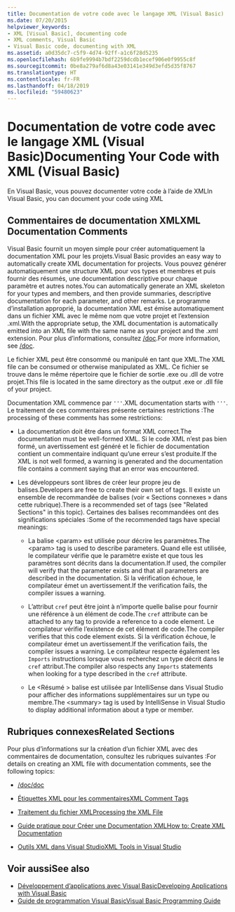 ```yaml
---
title: Documentation de votre code avec le langage XML (Visual Basic)
ms.date: 07/20/2015
helpviewer_keywords:
- XML [Visual Basic], documenting code
- XML comments, Visual Basic
- Visual Basic code, documenting with XML
ms.assetid: a0d35dc7-c5f9-4d74-92ff-a1c6f28d5235
ms.openlocfilehash: 6b9fe9994b7bdf2259dcdb1ecef906e0f9955c8f
ms.sourcegitcommit: 0be8a279af6d8a43e03141e349d3efd5d35f8767
ms.translationtype: HT
ms.contentlocale: fr-FR
ms.lasthandoff: 04/18/2019
ms.locfileid: "59480623"
---
```

# <a name="documenting-your-code-with-xml-visual-basic"></a><span data-ttu-id="58130-102">Documentation de votre code avec le langage XML (Visual Basic)</span><span class="sxs-lookup"><span data-stu-id="58130-102">Documenting Your Code with XML (Visual Basic)</span></span>

<span data-ttu-id="58130-103">En Visual Basic, vous pouvez documenter votre code à l’aide de XML</span><span class="sxs-lookup"><span data-stu-id="58130-103">In Visual Basic, you can document your code using XML</span></span>

## <a name="xml-documentation-comments"></a><span data-ttu-id="58130-104">Commentaires de documentation XML</span><span class="sxs-lookup"><span data-stu-id="58130-104">XML Documentation Comments</span></span>

<span data-ttu-id="58130-105">Visual Basic fournit un moyen simple pour créer automatiquement la documentation XML pour les projets.</span><span class="sxs-lookup"><span data-stu-id="58130-105">Visual Basic provides an easy way to automatically create XML documentation for projects.</span></span> <span data-ttu-id="58130-106">Vous pouvez générer automatiquement une structure XML pour vos types et membres et puis fournir des résumés, une documentation descriptive pour chaque paramètre et autres notes.</span><span class="sxs-lookup"><span data-stu-id="58130-106">You can automatically generate an XML skeleton for your types and members, and then provide summaries, descriptive documentation for each parameter, and other remarks.</span></span> <span data-ttu-id="58130-107">Le programme d’installation approprié, la documentation XML est émise automatiquement dans un fichier XML avec le même nom que votre projet et l’extension .xml.</span><span class="sxs-lookup"><span data-stu-id="58130-107">With the appropriate setup, the XML documentation is automatically emitted into an XML file with the same name as your project and the .xml extension.</span></span> <span data-ttu-id="58130-108">Pour plus d’informations, consultez [/doc](../../../visual-basic/reference/command-line-compiler/doc.md).</span><span class="sxs-lookup"><span data-stu-id="58130-108">For more information, see [/doc](../../../visual-basic/reference/command-line-compiler/doc.md).</span></span>

<span data-ttu-id="58130-109">Le fichier XML peut être consommé ou manipulé en tant que XML.</span><span class="sxs-lookup"><span data-stu-id="58130-109">The XML file can be consumed or otherwise manipulated as XML.</span></span> <span data-ttu-id="58130-110">Ce fichier se trouve dans le même répertoire que le fichier de sortie .exe ou .dll de votre projet.</span><span class="sxs-lookup"><span data-stu-id="58130-110">This file is located in the same directory as the output .exe or .dll file of your project.</span></span>

<span data-ttu-id="58130-111">Documentation XML commence par `'''`.</span><span class="sxs-lookup"><span data-stu-id="58130-111">XML documentation starts with `'''`.</span></span> <span data-ttu-id="58130-112">Le traitement de ces commentaires présente certaines restrictions :</span><span class="sxs-lookup"><span data-stu-id="58130-112">The processing of these comments has some restrictions:</span></span>

- <span data-ttu-id="58130-113">La documentation doit être dans un format XML correct.</span><span class="sxs-lookup"><span data-stu-id="58130-113">The documentation must be well-formed XML.</span></span> <span data-ttu-id="58130-114">Si le code XML n’est pas bien formé, un avertissement est généré et le fichier de documentation contient un commentaire indiquant qu’une erreur s’est produite.</span><span class="sxs-lookup"><span data-stu-id="58130-114">If the XML is not well formed, a warning is generated and the documentation file contains a comment saying that an error was encountered.</span></span>

- <span data-ttu-id="58130-115">Les développeurs sont libres de créer leur propre jeu de balises.</span><span class="sxs-lookup"><span data-stu-id="58130-115">Developers are free to create their own set of tags.</span></span> <span data-ttu-id="58130-116">Il existe un ensemble de recommandée de balises (voir « Sections connexes » dans cette rubrique).</span><span class="sxs-lookup"><span data-stu-id="58130-116">There is a recommended set of tags (see "Related Sections" in this topic).</span></span> <span data-ttu-id="58130-117">Certaines des balises recommandées ont des significations spéciales :</span><span class="sxs-lookup"><span data-stu-id="58130-117">Some of the recommended tags have special meanings:</span></span>

  - <span data-ttu-id="58130-118">La balise \<param> est utilisée pour décrire les paramètres.</span><span class="sxs-lookup"><span data-stu-id="58130-118">The \<param> tag is used to describe parameters.</span></span> <span data-ttu-id="58130-119">Quand elle est utilisée, le compilateur vérifie que le paramètre existe et que tous les paramètres sont décrits dans la documentation.</span><span class="sxs-lookup"><span data-stu-id="58130-119">If used, the compiler will verify that the parameter exists and that all parameters are described in the documentation.</span></span> <span data-ttu-id="58130-120">Si la vérification échoue, le compilateur émet un avertissement.</span><span class="sxs-lookup"><span data-stu-id="58130-120">If the verification fails, the compiler issues a warning.</span></span>

  - <span data-ttu-id="58130-121">L’attribut `cref` peut être joint à n’importe quelle balise pour fournir une référence à un élément de code.</span><span class="sxs-lookup"><span data-stu-id="58130-121">The `cref` attribute can be attached to any tag to provide a reference to a code element.</span></span> <span data-ttu-id="58130-122">Le compilateur vérifie l’existence de cet élément de code.</span><span class="sxs-lookup"><span data-stu-id="58130-122">The compiler verifies that this code element exists.</span></span> <span data-ttu-id="58130-123">Si la vérification échoue, le compilateur émet un avertissement.</span><span class="sxs-lookup"><span data-stu-id="58130-123">If the verification fails, the compiler issues a warning.</span></span> <span data-ttu-id="58130-124">Le compilateur respecte également les `Imports` instructions lorsque vous recherchez un type décrit dans le `cref` attribut.</span><span class="sxs-lookup"><span data-stu-id="58130-124">The compiler also respects any `Imports` statements when looking for a type described in the `cref` attribute.</span></span>

  - <span data-ttu-id="58130-125">Le \<Résumé > balise est utilisée par IntelliSense dans Visual Studio pour afficher des informations supplémentaires sur un type ou membre.</span><span class="sxs-lookup"><span data-stu-id="58130-125">The \<summary> tag is used by IntelliSense in Visual Studio to display additional information about a type or member.</span></span>

## <a name="related-sections"></a><span data-ttu-id="58130-126">Rubriques connexes</span><span class="sxs-lookup"><span data-stu-id="58130-126">Related Sections</span></span>

<span data-ttu-id="58130-127">Pour plus d’informations sur la création d’un fichier XML avec des commentaires de documentation, consultez les rubriques suivantes :</span><span class="sxs-lookup"><span data-stu-id="58130-127">For details on creating an XML file with documentation comments, see the following topics:</span></span>

- [<span data-ttu-id="58130-128">/doc</span><span class="sxs-lookup"><span data-stu-id="58130-128">/doc</span></span>](../../../visual-basic/reference/command-line-compiler/doc.md)

- [<span data-ttu-id="58130-129">Étiquettes XML pour les commentaires</span><span class="sxs-lookup"><span data-stu-id="58130-129">XML Comment Tags</span></span>](../../../visual-basic/language-reference/xmldoc/index.md)

- [<span data-ttu-id="58130-130">Traitement du fichier XML</span><span class="sxs-lookup"><span data-stu-id="58130-130">Processing the XML File</span></span>](../../../visual-basic/programming-guide/program-structure/processing-the-xml-file.md)

- [<span data-ttu-id="58130-131">Guide pratique pour Créer une Documentation XML</span><span class="sxs-lookup"><span data-stu-id="58130-131">How to: Create XML Documentation</span></span>](../../../visual-basic/programming-guide/program-structure/how-to-create-xml-documentation.md)

- [<span data-ttu-id="58130-132">Outils XML dans Visual Studio</span><span class="sxs-lookup"><span data-stu-id="58130-132">XML Tools in Visual Studio</span></span>](/visualstudio/xml-tools/xml-tools-in-visual-studio)

## <a name="see-also"></a><span data-ttu-id="58130-133">Voir aussi</span><span class="sxs-lookup"><span data-stu-id="58130-133">See also</span></span>

- [<span data-ttu-id="58130-134">Développement d’applications avec Visual Basic</span><span class="sxs-lookup"><span data-stu-id="58130-134">Developing Applications with Visual Basic</span></span>](../../../visual-basic/developing-apps/index.md)
- [<span data-ttu-id="58130-135">Guide de programmation Visual Basic</span><span class="sxs-lookup"><span data-stu-id="58130-135">Visual Basic Programming Guide</span></span>](../../../visual-basic/programming-guide/index.md)
